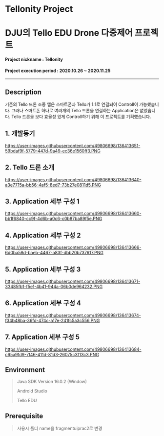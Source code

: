 # Tellonity Project
# DJU의 Tello EDU Drone 다중제어 프로젝트

#### Project nickname : Tellonity
#### Project execution period : 2020.10.26 ~ 2020.11.25
-----------------------
## Description
기존의 Tello 드론 조종 앱은 스마트폰과 Tello가 1:1로 연결되어 Controll이 가능했습니다. 
그러나 스마트폰 하나로 여러개의 Tello 드론을 연결하는 Application은 없었습니다.
Tello 드론을 보다 효율성 있게 Controll하기 위해 이 프로젝트를 기획했습니다.

## 1. 개발동기
https://user-images.githubusercontent.com/49806698/136413651-59bdaf9f-5779-447d-9a49-ec36e1560ff3.PNG


## 2. Tello 드론 소개
https://user-images.githubusercontent.com/49806698/136413640-a3e7715a-bb56-4af5-8ed7-73b27e0811d5.PNG


## 3. Application 세부 구성 1
https://user-images.githubusercontent.com/49806698/136413660-bb1f6840-cc9f-4d6b-a0c6-c0b87ba89f5e.PNG


## 4. Application 세부 구성 2
https://user-images.githubusercontent.com/49806698/136413666-6d0ba58d-baeb-4467-a83f-dbb20b737617.PNG


## 5. Application 세부 구성 3
https://user-images.githubusercontent.com/49806698/136413671-33485fb1-f5e1-4b41-944a-06b0de964232.PNG


## 6. Application 세부 구성 4
https://user-images.githubusercontent.com/49806698/136413674-f34b48ba-36fd-474c-a17e-241fc5a3c556.PNG


## 7. Application 세부 구성 5
https://user-images.githubusercontent.com/49806698/136413684-c65a9fd9-7f46-411d-81d3-26075c3113c3.PNG


## Environment

> Java SDK Version 16.0.2 (Window)
> 
> Android Studio
> 
> Tello EDU



## Prerequisite
> 사용시 폴더 name을 fragmentuiprac2로 변경





